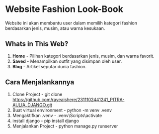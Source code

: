 # Website Fashion Look-Book
Website ini akan membantu user dalam memilih kategori fashion berdasarkan jenis, musim, atau warna kesukaan.

## Whats in This Web?
1. **Home** - Pilihan kategori berdasarkan jenis, musim, dan warna favorit.
2. **Saved** - Menampilkan outfit yang disimpan oleh user.
3. **Blog** - Artikel seputar dunia fashion.

## Cara Menjalankannya
1. Clone Project - git clone https://github.com/rayeaishere/2311102441241_PITRA-AULIA_DJANGO.git
2. Buat virtual environment - python -m venv .venv
3. Mengaktifkan .venv - .venv\Scripts\activate
4. install django - pip install django
5. Menjalankan Project - python manage.py runserver
